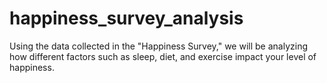 # happiness_survey_analysis
Using the data collected in the "Happiness Survey," we will be analyzing how different factors such as sleep, diet, and exercise impact your level of happiness.
